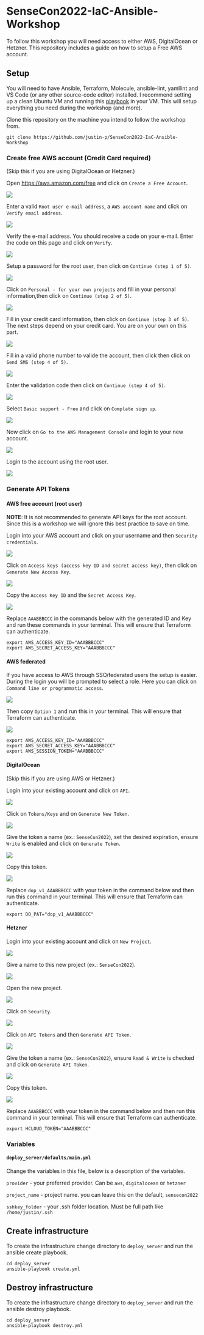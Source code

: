 # SenseCon2022-IaC-Ansible-Workshop

To follow this workshop you will need access to either AWS, DigitalOcean or Hetzner. This repository includes a guide on how to setup a Free AWS account.

## Setup 

You will need to have Ansible, Terraform, Molecule, ansible-lint, yamllint and VS Code (or any other source-code editor) installed. I recommend setting up a clean Ubuntu VM and running this [playbook](https://github.com/justin-p/ansible-playbook-terraform-workstation#installation) in your VM. This will setup everything you need during the workshop (and more).



Clone this repository on the machine you intend to follow the workshop from.

```
git clone https://github.com/justin-p/SenseCon2022-IaC-Ansible-Workshop
```

### Create free AWS account (Credit Card required)

(Skip this if you are using DigitalOcean or Hetzner.)

Open https://aws.amazon.com/free and click on `Create a Free Account`.

![](_img/aws/create_free_user/2022-05-30_15-32.png)

Enter a valid `Root user e-mail address`, a `AWS account name` and click on `Verify email address`.

![](_img/aws/create_free_user/2022-05-30_15-33.png)

Verify the e-mail address. You should receive a code on your e-mail. Enter the code on this page and click on `Verify`.

![](_img/aws/create_free_user/2022-05-30_15-34.png)

Setup a password for the root user, then click on `Continue (step 1 of 5)`.

![](_img/aws/create_free_user/2022-05-30_15-35.png)

Click on `Personal - for your own projects` and fill in your personal information,then click on `Continue (step 2 of 5)`.

![](_img/aws/create_free_user/2022-05-30_15-36.png)

Fill in your credit card information, then click on `Continue (step 3 of 5)`. The next steps depend on your credit card. You are on your own on this part.

![](_img/aws/create_free_user/2022-05-30_15-39.png)

Fill in a valid phone number to valide the account, then click then click on `Send SMS (step 4 of 5)`.

![](_img/aws/create_free_user/2022-05-30_15-40.png)

Enter the validation code then click on `Continue (step 4 of 5)`.

![](_img/aws/create_free_user/2022-05-30_15-41.png)

Select `Basic support - Free` and click on `Complate sign up`.

![](_img/aws/create_free_user/2022-05-30_15-41_1.png)

Now click on `Go to the AWS Management Console` and login to your new account.

![](_img/aws/create_free_user/2022-05-30_15-41_2.png)

Login to the account using the root user.

![](_img/aws/create_free_user/2022-05-30_15-52.png)

### Generate API Tokens

#### AWS free account (root user)

**NOTE**: It is not recommended to generate API keys for the root account. Since this is a workshop we will ignore this best practice to save on time.

Login into your AWS account and click on your username and then `Security credentials`.

![](_img/aws/root_user/2022-05-30_15-16.png)

Click on `Access keys (access key ID and secret access key)`, then click on `Generate New Access Key`.

![](_img/aws/root_user/2022-05-30_15-16_1.png)

Copy the `Access Key ID` and the `Secret Access Key`.

![](_img/aws/root_user/2022-05-30_15-17.png)

Replace `AAABBBCCC` in the commands below with the generated ID and Key and run these commands in your terminal. This will ensure that Terraform can authenticate.

```
export AWS_ACCESS_KEY_ID="AAABBBCCC"
export AWS_SECRET_ACCESS_KEY="AAABBBCCC"
```

#### AWS federated

If you have access to AWS through SSO/federated users the setup is easier. During the login you will be prompted to select a role. Here you can click on `Command line or programmatic access`.

![](_img/aws/federated/2022-05-30_15-19.png)

Then copy `Option 1` and run this in your terminal. This will ensure that Terraform can authenticate.

![](_img/aws/federated/2022-05-30_15-19_1.png)

```
export AWS_ACCESS_KEY_ID="AAABBBCCC"
export AWS_SECRET_ACCESS_KEY="AAABBBCCC"
export AWS_SESSION_TOKEN="AAABBBCCC"
```

#### DigitalOcean

(Skip this if you are using AWS or Hetzner.)

Login into your existing account and click on `API`.

![](_img/digitalocean/2022-05-30_14-57.png)


Click on `Tokens/Keys` and on `Generate New Token`.

![](_img/digitalocean/2022-05-30_14-59.png)

Give the token a name (ex.: `SenseCon2022`), set the desired expiration, ensure `Write` is enabled and click on `Generate Token`.

![](_img/digitalocean/2022-05-30_14-59_1.png)

Copy this token.

![](_img/digitalocean/2022-05-30_14-59_2.png)

Replace `dop_v1_AAABBBCCC` with your token in the command below and then run this command in your terminal. This will ensure that Terraform can authenticate.

```
export DO_PAT="dop_v1_AAABBBCCC"
```

#### Hetzner

Login into your existing account and click on `New Project`.

![](img/../_img/hetzner/2022-05-30_15-06.png)

Give a name to this new project (ex.: `SenseCon2022`).

![](img/../_img/hetzner/2022-05-30_15-06_1.png)

Open the new project.

![](img/../_img/hetzner/2022-05-30_15-06_2.png)

Click on `Security`.

![](img/../_img/hetzner/2022-05-30_15-06_3.png)

Click on `API Tokens` and then `Generate API Token`.

![](img/../_img/hetzner/2022-05-30_15-07.png)

Give the token a name (ex.: `SenseCon2022`), ensure `Read & Write` is checked and click on `Generate API Token`.

![](img/../_img/hetzner/2022-05-30_15-07_1.png)

Copy this token.

![](img/../_img/hetzner/2022-05-30_15-07_2.png)

Replace `AAABBBCCC` with your token in the command below and then run this command in your terminal. This will ensure that Terraform can authenticate.

```
export HCLOUD_TOKEN="AAABBBCCC"
```

### Variables

#### `deploy_server/defaults/main.yml`

Change the variables in this file, below is a description of the variables.

`provider` - your preferred provider. Can be `aws`, `digitalocean` or `hetzner`  

`project_name` - project name. you can leave this on the default, `sensecon2022`  

`sshkey_folder` - your .ssh folder location. Must be full path like `/home/justin/.ssh`  


## Create infrastructure

To create the infrastructure change directory to `deploy_server` and run the ansible create playbook.

```
cd deploy_server
ansible-playbook create.yml
```

## Destroy infrastructure

To create the infrastructure change directory to `deploy_server` and run the ansible destroy playbook.

```
cd deploy_server
ansible-playbook destroy.yml
```
